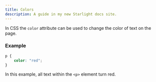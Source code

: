 ```yaml
---
title: Colors
description: A guide in my new Starlight docs site.
---
```

In CSS the `color` attribute can be used to change the color of text on the page.
### Example
```css
p {
    color: "red";
}
```
In this example, all text within the `<p>` element turn red.